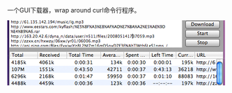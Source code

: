 一个GUI下载器，wrap around curl命令行程序。

![snapshot.png](https://github.com/keefo/CURLgui/raw/master/snapshot.png "Snapshot")